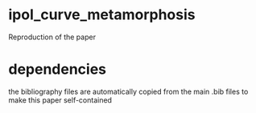 # ipol_curve_metamorphosis
Reproduction of the paper

# dependencies
 
 the bibliography files are automatically copied from the main .bib files to make this paper self-contained
